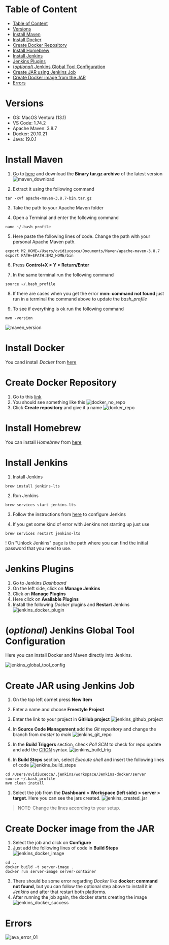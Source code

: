 # Table of Content

- [Table of Content](#table-of-content)
- [Versions](#versions)
- [Install Maven](#install-maven)
- [Install Docker](#install-docker)
- [Create Docker Repository](#create-docker-repository)
- [Install Homebrew](#install-homebrew)
- [Install Jenkins](#install-jenkins)
- [Jenkins Plugins](#jenkins-plugins)
- [(*optional*) Jenkins Global Tool Configuration](#optional-jenkins-global-tool-configuration)
- [Create JAR using Jenkins Job](#create-jar-using-jenkins-job)
- [Create Docker image from the JAR](#create-docker-image-from-the-jar)
- [Errors](#errors)

# Versions

- OS: MacOS Ventura (13.1)
- VS Code: 1.74.2
- Apache Maven: 3.8.7
- Docker: 20.10.21
- Java: 19.0.1

# Install Maven

1. Go to [here](https://maven.apache.org/download.cgi) and download the **Binary tar.gz archive** of the latest version
![maven_download](media/maven_download.png)

2. Extract it using the following command

```
tar -xvf apache-maven-3.8.7-bin.tar.gz
```

3. Take the path to your Apache Maven folder

4. Open a Terminal and enter the following command

```
nano ~/.bash_profile
```
5. Here paste the following lines of code. Change the path with your personal Apache Maven path.
   
```
export M2_HOME=/Users/ovidiuceoca/Documents/Maven/apache-maven-3.8.7
export PATH=$PATH:$M2_HOME/bin
```

6. Press **Control+X > Y > Return/Enter**

7. In the same terminal run the following command

```
source ~/.bash_profile
```

8. If there are cases when you get the error **mvn: command not found** just run in a terminal the command above to update the *bash_profile*
   
9. To see if everything is ok run the following command

```
mvn -version
```

![maven_version](media/maven_version.png)

# Install Docker

You cand install *Docker* from [here](https://www.docker.com)

# Create Docker Repository

1. Go to this [link](https://hub.docker.com)
2. You should see something like this
![docker_no_repo](media/docker_no_repo.png)
3. Click **Create repository** and give it a name
![docker_repo](media/docker_repo.png)

# Install Homebrew

You can install *Homebrew* from [here](https://brew.sh)

# Install Jenkins

1. Install Jenkins
   
```
brew install jenkins-lts
```
2. Run Jenkins

```
brew services start jenkins-lts
```

3. Follow the instructions from [here](https://github.com/ceoca-ovidiu/jenkins/blob/main/README.md) to configure Jenkins

4. If you get some kind of error with Jenkins not starting up just use

```
brew services restart jenkins-lts
```

! On "Unlock Jenkins" page is the path where you can find the initial password that you need to use.

# Jenkins Plugins

1. Go to Jenkins *Dashboard*
2. On the left side, click on **Manage Jenkins**
3. Click on **Manage Plugins**
4. Here click on **Available Plugins**
5. Install the following *Docker* plugins and **Restart** Jenkins
![jenkins_docker_plugin](media/jenkins_docker_plugins.png)

# (*optional*) Jenkins Global Tool Configuration

Here you can install Docker and Maven directly into Jenkins.

![jenkins_global_tool_config](media/jenkins_global_tool_config.png)

# Create JAR using Jenkins Job

1. On the top left cornet press **New Item**
2. Enter a name and choose **Freestyle Project**
3. Enter the link to your project in **GitHub project**
![jenkins_github_project](media/jenkins_github_project.png)

4. In **Source Code Management** add the *Git repository* and change the branch from *master* to *main*
![jenkins_git_repo](media/jenkins_git_repo.png)

5. In the **Build Triggers** section, check *Poll SCM* to check for repo update and add the [CRON](https://en.wikipedia.org/wiki/Cron#CRON_expression) syntax.
![jenkins_build_trig](media/jenkins_build_trig.png)

6. In **Build Steps** section, select *Execute shell* and insert the following lines of code
![jenkins_build_steps](media/jenkins_build_steps.png)
```
cd /Users/ovidiuceoca/.jenkins/workspace/Jenkins-docker/server
source ~/.bash_profile
mvn clean install
```

1. Select the job from the **Dashboard > Workspace (left side) > server > target**. Here you can see the jars created.
![jenkins_created_jar](media/jenkins_created_jar.png)

> NOTE: Change the lines according to your setup. 

# Create Docker image from the JAR

1. Select the job and click on **Configure**
2. Just add the following lines of code in **Build Steps** 
![jenkins_docker_image](media/jenkins_docker_image.png)
```
cd ..
docker build -t server-image .
docker run server-image server-container
```
3. There should be some error regarding *Docker* like **docker: command not found**, but you can follow the optional step above to install it in *Jenkins* and after that restart both platforms.
4. After running the job again, the docker starts creating the image   
![jenkins_docker_success](media/jenkins_docker_success.png)
# Errors
![java_error_01](media/java_error_01.png)